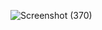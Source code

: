 ![Screenshot (370)](https://github.com/KhushalBorse2023/Leetcode-24/assets/86597374/6a49c511-ee16-49c2-945c-66092818751c)
